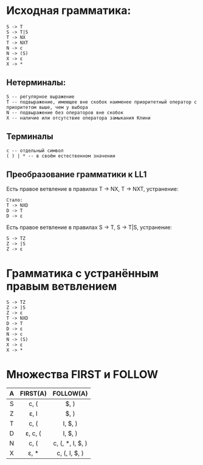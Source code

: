 ﻿Исходная грамматика:
===

    S -> T
	S -> T|S
	T -> NX
	T -> NXT
	N -> c
	N -> (S)
	X -> ɛ
	X -> *

Нетерминалы:
---
	S -- регулярное выражение
	T -- подвыражение, имеющее вне скобок наименее приоритетный оператор с приоритетом выше, чем у выбора
	N -- подвыражение без операторов вне скобок
	X -- наличие или отсутствие оператора замыкания Клини

Терминалы
---
	c -- отдельный символ
	( ) | * -- в своём естественном значении

Преобразование грамматики к LL1
---

Есть правое ветвление в правилах T -> NX, T -> NXT, устранение:

	Стало:
	T -> NXD
	D -> T
	D -> ɛ
	
Есть правое ветвление в правилах S -> T, S -> T|S, устранение:

	S -> TZ
	Z -> |S
	Z -> ɛ
	
Грамматика с устранённым правым ветвлением
===

	S -> TZ
	Z -> |S
	Z -> ɛ
	T -> NXD
	D -> T
	D -> ɛ
	N -> c
	N -> (S)
	X -> ɛ
	X -> *
	
Множества FIRST и FOLLOW
===

|A          |FIRST(A)   |FOLLOW(A)        |
|:---------:|:---------:|:---------------:|
|S          |c, (       |$, )             |
|Z          |ɛ, I       |$, )             |
|T          |c, (       |I, $, )          |
|D          |ɛ, c, (    |I, $, )          |
|N          |c, (       |c, (, *, I, $, ) |
|X          |ɛ, *       |c, (, I, $, )    |

